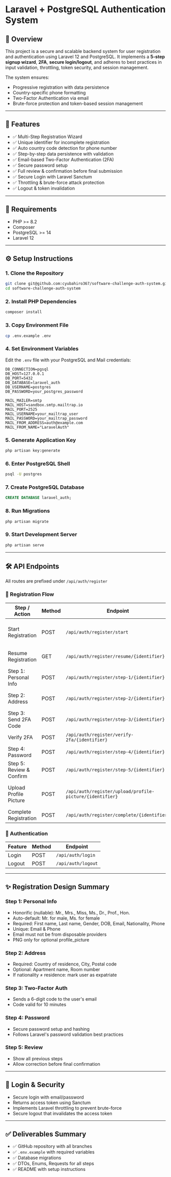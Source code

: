 # Laravel + PostgreSQL Authentication System

## 📖 Overview

This project is a secure and scalable backend system for user registration and authentication using Laravel 12 and PostgreSQL. It implements a **5-step signup wizard**, **2FA**, **secure login/logout**, and adheres to best practices in input validation, throttling, token security, and session management.

The system ensures:

* Progressive registration with data persistence
* Country-specific phone formatting
* Two-Factor Authentication via email
* Brute-force protection and token-based session management

---

## 🚀 Features

* ✅ Multi-Step Registration Wizard
* ✅ Unique identifier for incomplete registration
* ✅ Auto country code detection for phone number
* ✅ Step-by-step data persistence with validation
* ✅ Email-based Two-Factor Authentication (2FA)
* ✅ Secure password setup
* ✅ Full review & confirmation before final submission
* ✅ Secure Login with Laravel Sanctum
* ✅ Throttling & brute-force attack protection
* ✅ Logout & token invalidation

---

## 🧱 Requirements

* PHP >= 8.2
* Composer
* PostgreSQL >= 14
* Laravel 12

---

## ⚙️ Setup Instructions

### 1. Clone the Repository

```bash
git clone git@github.com:cyubahiro367/software-challenge-auth-system.git
cd software-challenge-auth-system
```

### 2. Install PHP Dependencies

```bash
composer install
```

### 3. Copy Environment File

```bash
cp .env.example .env
```

### 4. Set Environment Variables

Edit the `.env` file with your PostgreSQL and Mail credentials:

```env
DB_CONNECTION=pgsql
DB_HOST=127.0.0.1
DB_PORT=5432
DB_DATABASE=laravel_auth
DB_USERNAME=postgres
DB_PASSWORD=your_postgres_password

MAIL_MAILER=smtp
MAIL_HOST=sandbox.smtp.mailtrap.io
MAIL_PORT=2525
MAIL_USERNAME=your_mailtrap_user
MAIL_PASSWORD=your_mailtrap_password
MAIL_FROM_ADDRESS=auth@example.com
MAIL_FROM_NAME="LaravelAuth"
```

### 5. Generate Application Key

```bash
php artisan key:generate
```

### 6. Enter PostgreSQL Shell

```bash
psql -U postgres
```
### 7. Create PostgreSQL Database

```sql
CREATE DATABASE laravel_auth;
```

### 8. Run Migrations

```bash
php artisan migrate
```

### 9. Start Development Server

```bash
php artisan serve
```

---

## 🛠️ API Endpoints

All routes are prefixed under `/api/auth/register`

### 📌 Registration Flow

| Step / Action                | Method | Endpoint                                         | Description                                 |
|------------------------------|--------|--------------------------------------------------|---------------------------------------------|
| Start Registration           | POST   | `/api/auth/register/start`                       | Begin registration, returns identifier      |
| Resume Registration          | GET    | `/api/auth/register/resume/{identifier}`         | Resume incomplete registration              |
| Step 1: Personal Info        | POST   | `/api/auth/register/step-1/{identifier}`         | Submit personal info                        |
| Step 2: Address              | POST   | `/api/auth/register/step-2/{identifier}`         | Submit address info                         |
| Step 3: Send 2FA Code        | POST   | `/api/auth/register/step-3/{identifier}`         | Send 2FA code to email                      |
| Verify 2FA                   | POST   | `/api/auth/register/verify-2fa/{identifier}`     | Verify 2FA code                             |
| Step 4: Password             | POST   | `/api/auth/register/step-4/{identifier}`         | Set password                                |
| Step 5: Review & Confirm     | POST   | `/api/auth/register/step-5/{identifier}`         | Review and confirm registration             |
| Upload Profile Picture       | POST   | `/api/auth/register/upload/profile-picture/{identifier}` | Upload profile picture (PNG only)   |
| Complete Registration        | POST   | `/api/auth/register/complete/{identifier}`       | Finalize registration                       |

### 🔐 Authentication

| Feature | Method | Endpoint           |
| ------- | ------ | ------------------ |
| Login   | POST   | `/api/auth/login`  |
| Logout  | POST   | `/api/auth/logout` |

---

## ✨ Registration Design Summary

### Step 1: Personal Info

* Honorific (nullable): Mr., Mrs., Miss, Ms., Dr., Prof., Hon.
* Auto-default: Mr. for male, Ms. for female
* Required: First name, Last name, Gender, DOB, Email, Nationality, Phone
* Unique: Email & Phone
* Email must not be from disposable providers
* PNG only for optional profile\_picture

### Step 2: Address

* Required: Country of residence, City, Postal code
* Optional: Apartment name, Room number
* If nationality ≠ residence: mark user as expatriate

### Step 3: Two-Factor Auth

* Sends a 6-digit code to the user's email
* Code valid for 10 minutes

### Step 4: Password

* Secure password setup and hashing
* Follows Laravel's password validation best practices

### Step 5: Review

* Show all previous steps
* Allow correction before final confirmation

---

## 🔐 Login & Security

* Secure login with email/password
* Returns access token using Sanctum
* Implements Laravel throttling to prevent brute-force
* Secure logout that invalidates the access token

---

## ✅ Deliverables Summary

* ✅ GitHub repository with all branches
* ✅ `.env.example` with required variables
* ✅ Database migrations
* ✅ DTOs, Enums, Requests for all steps
* ✅ README with setup instructions

